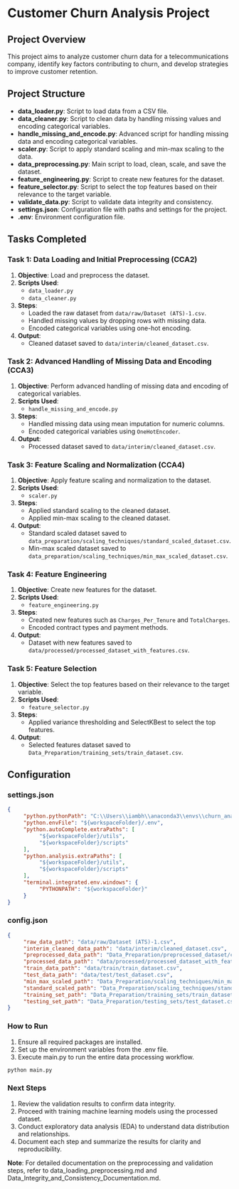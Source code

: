 # Customer Churn Analysis Project

## Project Overview

This project aims to analyze customer churn data for a telecommunications company, identify key factors contributing to churn, and develop strategies to improve customer retention.

## Project Structure

- **data_loader.py**: Script to load data from a CSV file.
- **data_cleaner.py**: Script to clean data by handling missing values and encoding categorical variables.
- **handle_missing_and_encode.py**: Advanced script for handling missing data and encoding categorical variables.
- **scaler.py**: Script to apply standard scaling and min-max scaling to the data.
- **data_preprocessing.py**: Main script to load, clean, scale, and save the dataset.
- **feature_engineering.py**: Script to create new features for the dataset.
- **feature_selector.py**: Script to select the top features based on their relevance to the target variable.
- **validate_data.py**: Script to validate data integrity and consistency.
- **settings.json**: Configuration file with paths and settings for the project.
- **.env**: Environment configuration file.

## Tasks Completed

### Task 1: Data Loading and Initial Preprocessing (CCA2)

1. **Objective**: Load and preprocess the dataset.
2. **Scripts Used**: 
    - `data_loader.py`
    - `data_cleaner.py`
3. **Steps**:
    - Loaded the raw dataset from `data/raw/Dataset (ATS)-1.csv`.
    - Handled missing values by dropping rows with missing data.
    - Encoded categorical variables using one-hot encoding.
4. **Output**:
    - Cleaned dataset saved to `data/interim/cleaned_dataset.csv`.

### Task 2: Advanced Handling of Missing Data and Encoding (CCA3)

1. **Objective**: Perform advanced handling of missing data and encoding of categorical variables.
2. **Scripts Used**:
    - `handle_missing_and_encode.py`
3. **Steps**:
    - Handled missing data using mean imputation for numeric columns.
    - Encoded categorical variables using `OneHotEncoder`.
4. **Output**:
    - Processed dataset saved to `data/interim/cleaned_dataset.csv`.

### Task 3: Feature Scaling and Normalization (CCA4)

1. **Objective**: Apply feature scaling and normalization to the dataset.
2. **Scripts Used**:
    - `scaler.py`
3. **Steps**:
    - Applied standard scaling to the cleaned dataset.
    - Applied min-max scaling to the cleaned dataset.
4. **Output**:
    - Standard scaled dataset saved to `data_preparation/scaling_techniques/standard_scaled_dataset.csv`.
    - Min-max scaled dataset saved to `data_preparation/scaling_techniques/min_max_scaled_dataset.csv`.

### Task 4: Feature Engineering

1. **Objective**: Create new features for the dataset.
2. **Scripts Used**:
    - `feature_engineering.py`
3. **Steps**:
    - Created new features such as `Charges_Per_Tenure` and `TotalCharges`.
    - Encoded contract types and payment methods.
4. **Output**:
    - Dataset with new features saved to `data/processed/processed_dataset_with_features.csv`.

### Task 5: Feature Selection

1. **Objective**: Select the top features based on their relevance to the target variable.
2. **Scripts Used**:
    - `feature_selector.py`
3. **Steps**:
    - Applied variance thresholding and SelectKBest to select the top features.
4. **Output**:
    - Selected features dataset saved to `Data_Preparation/training_sets/train_dataset.csv`.

## Configuration

### settings.json

```json
{
     "python.pythonPath": "C:\\Users\\iambh\\anaconda3\\envs\\churn_analysis\\python.exe",
     "python.envFile": "${workspaceFolder}/.env",
     "python.autoComplete.extraPaths": [
          "${workspaceFolder}/utils",
          "${workspaceFolder}/scripts"
     ],
     "python.analysis.extraPaths": [
          "${workspaceFolder}/utils",
          "${workspaceFolder}/scripts"
     ],
     "terminal.integrated.env.windows": {
          "PYTHONPATH": "${workspaceFolder}"
     }
}
```
### config.json
```json
{
     "raw_data_path": "data/raw/Dataset (ATS)-1.csv",
     "interim_cleaned_data_path": "data/interim/cleaned_dataset.csv",
     "preprocessed_data_path": "Data_Preparation/preprocessed_dataset/cleaned_dataset.csv",
     "processed_data_path": "data/processed/processed_dataset_with_features.csv",
     "train_data_path": "data/train/train_dataset.csv",
     "test_data_path": "data/test/test_dataset.csv",
     "min_max_scaled_path": "Data_Preparation/scaling_techniques/min_max_scaled_dataset.csv",
     "standard_scaled_path": "Data_Preparation/scaling_techniques/standard_scaled_dataset.csv",
     "training_set_path": "Data_Preparation/training_sets/train_dataset.csv",
     "testing_set_path": "Data_Preparation/testing_sets/test_dataset.csv"
}

```
### How to Run
1. Ensure all required packages are installed.
2. Set up the environment variables from the .env file.
3. Execute main.py to run the entire data processing workflow.

```bash 
python main.py
```
### Next Steps
1. Review the validation results to confirm data integrity.
2. Proceed with training machine learning models using the processed dataset.
3. Conduct exploratory data analysis (EDA) to understand data distribution and relationships.
4. Document each step and summarize the results for clarity and reproducibility.

**Note**: For detailed documentation on the preprocessing and validation steps, refer to data_loading_preprocessing.md and Data_Integrity_and_Consistency_Documentation.md.


